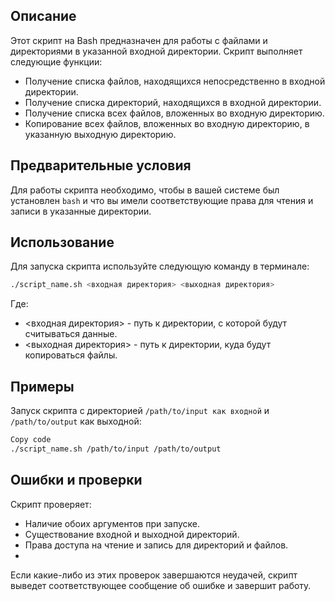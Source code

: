 
## Описание

Этот скрипт на Bash предназначен для работы с файлами и директориями в указанной входной директории. Скрипт выполняет следующие функции:
- Получение списка файлов, находящихся непосредственно в входной директории.
- Получение списка директорий, находящихся в входной директории.
- Получение списка всех файлов, вложенных во входную директорию.
- Копирование всех файлов, вложенных во входную директорию, в указанную выходную директорию.

## Предварительные условия

Для работы скрипта необходимо, чтобы в вашей системе был установлен `bash` и что вы имели соответствующие права для чтения и записи в указанные директории.

## Использование

Для запуска скрипта используйте следующую команду в терминале:

```bash
./script_name.sh <входная директория> <выходная директория>
```

Где:

* <входная директория> - путь к директории, с которой будут считываться данные.
* <выходная директория> - путь к директории, куда будут копироваться файлы.

## Примеры
Запуск скрипта с директорией `/path/to/input как входной` и `/path/to/output` как выходной:

```bash
Copy code
./script_name.sh /path/to/input /path/to/output 
```

## Ошибки и проверки

Скрипт проверяет:

* Наличие обоих аргументов при запуске.
* Существование входной и выходной директорий.
* Права доступа на чтение и запись для директорий и файлов.
* 
Если какие-либо из этих проверок завершаются неудачей, скрипт выведет соответствующее сообщение об ошибке и завершит работу.
